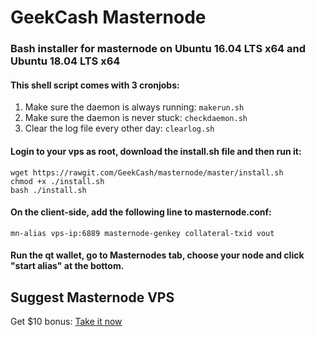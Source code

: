 # GeekCash Masternode
### Bash installer for masternode on Ubuntu 16.04 LTS x64 and Ubuntu 18.04 LTS x64

#### This shell script comes with 3 cronjobs: 
1. Make sure the daemon is always running: `makerun.sh`
2. Make sure the daemon is never stuck: `checkdaemon.sh`
3. Clear the log file every other day: `clearlog.sh`

#### Login to your vps as root, download the install.sh file and then run it:
```
wget https://rawgit.com/GeekCash/masternode/master/install.sh
chmod +x ./install.sh
bash ./install.sh
```

#### On the client-side, add the following line to masternode.conf:
```
mn-alias vps-ip:6889 masternode-genkey collateral-txid vout
```

#### Run the qt wallet, go to Masternodes tab, choose your node and click "start alias" at the bottom.

## Suggest Masternode VPS
Get $10 bonus: [Take it now](https://m.do.co/c/427fd48a9ec5)

